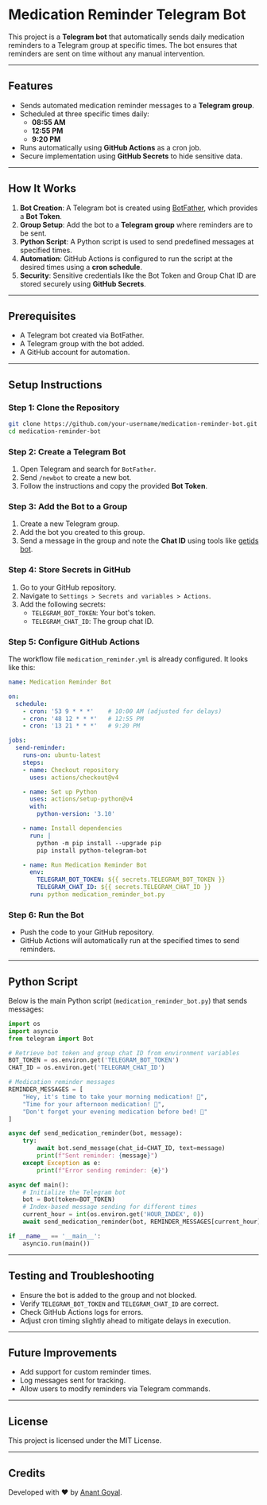 # Medication Reminder Telegram Bot

This project is a **Telegram bot** that automatically sends daily medication reminders to a Telegram group at specific times. The bot ensures that reminders are sent on time without any manual intervention.

---

## **Features**
- Sends automated medication reminder messages to a **Telegram group**.
- Scheduled at three specific times daily:
  - **08:55 AM**  
  - **12:55 PM**  
  - **9:20 PM**
- Runs automatically using **GitHub Actions** as a cron job.
- Secure implementation using **GitHub Secrets** to hide sensitive data.

---

## **How It Works**
1. **Bot Creation**: A Telegram bot is created using [BotFather](https://core.telegram.org/bots#botfather), which provides a **Bot Token**.
2. **Group Setup**: Add the bot to a **Telegram group** where reminders are to be sent.
3. **Python Script**: A Python script is used to send predefined messages at specified times.
4. **Automation**: GitHub Actions is configured to run the script at the desired times using a **cron schedule**.
5. **Security**: Sensitive credentials like the Bot Token and Group Chat ID are stored securely using **GitHub Secrets**.

---

## **Prerequisites**
- A Telegram bot created via BotFather.
- A Telegram group with the bot added.
- A GitHub account for automation.

---

## **Setup Instructions**

### **Step 1: Clone the Repository**
```bash
git clone https://github.com/your-username/medication-reminder-bot.git
cd medication-reminder-bot
```

### **Step 2: Create a Telegram Bot**
1. Open Telegram and search for `BotFather`.
2. Send `/newbot` to create a new bot.
3. Follow the instructions and copy the provided **Bot Token**.

### **Step 3: Add the Bot to a Group**
1. Create a new Telegram group.
2. Add the bot you created to this group.
3. Send a message in the group and note the **Chat ID** using tools like [getids bot](https://t.me/getidsbot).

### **Step 4: Store Secrets in GitHub**
1. Go to your GitHub repository.
2. Navigate to `Settings > Secrets and variables > Actions`.
3. Add the following secrets:
   - `TELEGRAM_BOT_TOKEN`: Your bot's token.
   - `TELEGRAM_CHAT_ID`: The group chat ID.

### **Step 5: Configure GitHub Actions**
The workflow file `medication_reminder.yml` is already configured. It looks like this:

```yaml
name: Medication Reminder Bot

on:
  schedule:
    - cron: '53 9 * * *'    # 10:00 AM (adjusted for delays)
    - cron: '48 12 * * *'   # 12:55 PM
    - cron: '13 21 * * *'   # 9:20 PM

jobs:
  send-reminder:
    runs-on: ubuntu-latest
    steps:
    - name: Checkout repository
      uses: actions/checkout@v4

    - name: Set up Python
      uses: actions/setup-python@v4
      with:
        python-version: '3.10'

    - name: Install dependencies
      run: |
        python -m pip install --upgrade pip
        pip install python-telegram-bot

    - name: Run Medication Reminder Bot
      env:
        TELEGRAM_BOT_TOKEN: ${{ secrets.TELEGRAM_BOT_TOKEN }}
        TELEGRAM_CHAT_ID: ${{ secrets.TELEGRAM_CHAT_ID }}
      run: python medication_reminder_bot.py
```

### **Step 6: Run the Bot**
- Push the code to your GitHub repository.
- GitHub Actions will automatically run at the specified times to send reminders.

---

## **Python Script**
Below is the main Python script (`medication_reminder_bot.py`) that sends messages:

```python
import os
import asyncio
from telegram import Bot

# Retrieve bot token and group chat ID from environment variables
BOT_TOKEN = os.environ.get('TELEGRAM_BOT_TOKEN')
CHAT_ID = os.environ.get('TELEGRAM_CHAT_ID')

# Medication reminder messages
REMINDER_MESSAGES = [
    "Hey, it's time to take your morning medication! 💊",
    "Time for your afternoon medication! 💊",
    "Don't forget your evening medication before bed! 💊"
]

async def send_medication_reminder(bot, message):
    try:
        await bot.send_message(chat_id=CHAT_ID, text=message)
        print(f"Sent reminder: {message}")
    except Exception as e:
        print(f"Error sending reminder: {e}")

async def main():
    # Initialize the Telegram bot
    bot = Bot(token=BOT_TOKEN)
    # Index-based message sending for different times
    current_hour = int(os.environ.get('HOUR_INDEX', 0))
    await send_medication_reminder(bot, REMINDER_MESSAGES[current_hour])

if __name__ == '__main__':
    asyncio.run(main())
```

---

## **Testing and Troubleshooting**
- Ensure the bot is added to the group and not blocked.
- Verify `TELEGRAM_BOT_TOKEN` and `TELEGRAM_CHAT_ID` are correct.
- Check GitHub Actions logs for errors.
- Adjust cron timing slightly ahead to mitigate delays in execution.

---

## **Future Improvements**
- Add support for custom reminder times.
- Log messages sent for tracking.
- Allow users to modify reminders via Telegram commands.

---

## **License**
This project is licensed under the MIT License.

---

## **Credits**
Developed with ❤️ by [Anant Goyal](https://github.com/Anant-Goyal).

